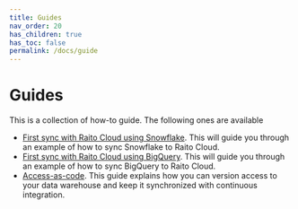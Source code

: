 ```yaml
---
title: Guides
nav_order: 20
has_children: true
has_toc: false
permalink: /docs/guide
---
```


# Guides

This is a collection of how-to guide. The following ones are available
* [First sync with Raito Cloud using Snowflake](/docs/guide/cloud). This will guide you through an example of how to sync Snowflake to Raito Cloud. 
* [First sync with Raito Cloud using BigQuery](/docs/guide/bigquery). This will guide you through an example of how to sync BigQuery to Raito Cloud. 
* [Access-as-code](/docs/guide/access). This guide explains how you can version access to your data warehouse and keep it synchronized with continuous integration.
